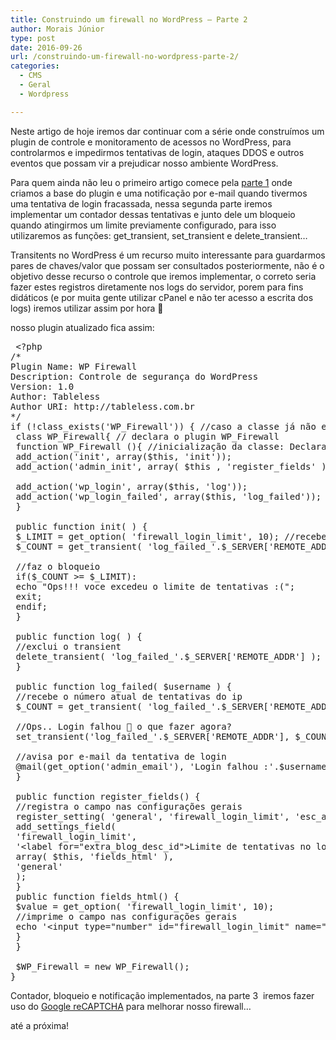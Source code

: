 ```yaml
---
title: Construindo um firewall no WordPress – Parte 2
author: Morais Júnior
type: post
date: 2016-09-26
url: /construindo-um-firewall-no-wordpress-parte-2/
categories:
  - CMS
  - Geral
  - Wordpress

---
```

Neste artigo de hoje iremos dar continuar com a série onde construímos um plugin de controle e monitoramento de acessos no WordPress, para controlarmos e impedirmos tentativas de login, ataques DDOS e outros eventos que possam vir a prejudicar nosso ambiente WordPress.

Para quem ainda não leu o primeiro artigo comece pela [parte 1][1] onde criamos a base do plugin e uma notificação por e-mail quando tivermos uma tentativa de login fracassada, nessa segunda parte iremos implementar um contador dessas tentativas e junto dele um bloqueio quando atingirmos um limite previamente configurado, para isso utilizaremos as funções: get\_transient, set\_transient e delete_transient&#8230;

Transitents no WordPress é um recurso muito interessante para guardarmos pares de chaves/valor que possam ser consultados posteriormente, não é o objetivo desse recurso o controle que iremos implementar, o correto seria fazer estes registros diretamente nos logs do servidor, porem para fins didáticos (e por muita gente utilizar cPanel e não ter acesso a escrita dos logs) iremos utilizar assim por hora 🙂

nosso plugin atualizado fica assim:

<pre class="lang-html"> &lt;?php
/*
Plugin Name: WP Firewall
Description: Controle de segurança do WordPress
Version: 1.0
Author: Tableless
Author URI: http://tableless.com.br
*/
if (!class_exists('WP_Firewall')) { //caso a classe já não exista
 class WP_Firewall{ // declara o plugin WP_Firewall
 function WP_Firewall (){ //inicialização da classe: Declara uma ação apara quando tiver uma falha de login
 add_action('init', array($this, 'init'));
 add_action('admin_init', array( $this , 'register_fields' ) );

 add_action('wp_login', array($this, 'log'));
 add_action('wp_login_failed', array($this, 'log_failed'));
 }
 
 public function init( ) {
 $_LIMIT = get_option( 'firewall_login_limit', 10); //recebe a configuração
 $_COUNT = get_transient( 'log_failed_'.$_SERVER['REMOTE_ADDR'] ); //recebe o contador

 //faz o bloqueio
 if($_COUNT &gt;= $_LIMIT):
 echo "Ops!!! voce excedeu o limite de tentativas :(";
 exit;
 endif;
 }

 public function log( ) {
 //exclui o transient
 delete_transient( 'log_failed_'.$_SERVER['REMOTE_ADDR'] );
 }

 public function log_failed( $username ) {
 //recebe o número atual de tentativas do ip
 $_COUNT = get_transient( 'log_failed_'.$_SERVER['REMOTE_ADDR'] );

 //Ops.. Login falhou 🙂 o que fazer agora? 
 set_transient('log_failed_'.$_SERVER['REMOTE_ADDR'], $_COUNT + 1, 12 * HOUR_IN_SECONDS );

 //avisa por e-mail da tentativa de login
 @mail(get_option('admin_email'), 'Login falhou :'.$username, json_encode($_SERVER)); 
 }

 public function register_fields() {
 //registra o campo nas configurações gerais
 register_setting( 'general', 'firewall_login_limit', 'esc_attr' );
 add_settings_field(
 'firewall_login_limit',
 '&lt;label for="extra_blog_desc_id"&gt;Limite de tentativas no login&lt;/label&gt;',
 array( $this, 'fields_html' ),
 'general'
 );
 } 
 public function fields_html() {
 $value = get_option( 'firewall_login_limit', 10);
 //imprime o campo nas configurações gerais
 echo '&lt;input type="number" id="firewall_login_limit" name="firewall_login_limit" value="' . esc_attr( $value ) . '" /&gt;';
 } 
 }
 
 $WP_Firewall = new WP_Firewall();
}</pre>

Contador, bloqueio e notificação implementados, na parte 3  iremos fazer uso do [Google reCAPTCHA][2] para melhorar nosso firewall&#8230;

até a próxima!

 [1]: http://tableless.com.br/construindo-um-firewall-no-wordpress-parte-1/
 [2]: https://www.google.com/recaptcha/intro/index.html